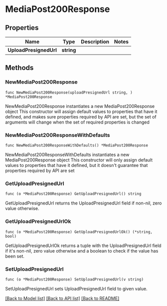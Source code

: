 # MediaPost200Response

## Properties

Name | Type | Description | Notes
------------ | ------------- | ------------- | -------------
**UploadPresignedUrl** | **string** |  | 

## Methods

### NewMediaPost200Response

`func NewMediaPost200Response(uploadPresignedUrl string, ) *MediaPost200Response`

NewMediaPost200Response instantiates a new MediaPost200Response object
This constructor will assign default values to properties that have it defined,
and makes sure properties required by API are set, but the set of arguments
will change when the set of required properties is changed

### NewMediaPost200ResponseWithDefaults

`func NewMediaPost200ResponseWithDefaults() *MediaPost200Response`

NewMediaPost200ResponseWithDefaults instantiates a new MediaPost200Response object
This constructor will only assign default values to properties that have it defined,
but it doesn't guarantee that properties required by API are set

### GetUploadPresignedUrl

`func (o *MediaPost200Response) GetUploadPresignedUrl() string`

GetUploadPresignedUrl returns the UploadPresignedUrl field if non-nil, zero value otherwise.

### GetUploadPresignedUrlOk

`func (o *MediaPost200Response) GetUploadPresignedUrlOk() (*string, bool)`

GetUploadPresignedUrlOk returns a tuple with the UploadPresignedUrl field if it's non-nil, zero value otherwise
and a boolean to check if the value has been set.

### SetUploadPresignedUrl

`func (o *MediaPost200Response) SetUploadPresignedUrl(v string)`

SetUploadPresignedUrl sets UploadPresignedUrl field to given value.



[[Back to Model list]](../README.md#documentation-for-models) [[Back to API list]](../README.md#documentation-for-api-endpoints) [[Back to README]](../README.md)


